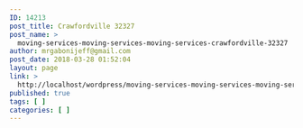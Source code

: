 ```yaml
---
ID: 14213
post_title: Crawfordville 32327
post_name: >
  moving-services-moving-services-moving-services-crawfordville-32327
author: mrgabonijeff@gmail.com
post_date: 2018-03-28 01:52:04
layout: page
link: >
  http://localhost/wordpress/moving-services-moving-services-moving-services-crawfordville-32327/
published: true
tags: [ ]
categories: [ ]
---
```

